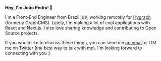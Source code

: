 **Hey, I'm João Pedro! 👋**

I'm a Front-End Engineer from Brazil 🇧🇷  working remotely for [Hygraph](https://hygraph.com) (formerly GraphCMS). Lately, I'm making a lot of cool applications with React and Next.js. I also love sharing knowledge and contributing to Open Source projects.

If you would like to discuss these things, you can send me [an email](mailto:hey@joaopedro.dev) or DM me on [Twitter](https://twitter.com/jpedroschmitz) (the best way to talk with me). I'm looking forward to connecting with you :)
